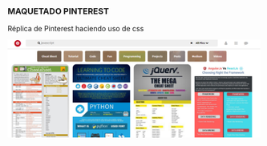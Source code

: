  ### MAQUETADO PINTEREST

Réplica de Pinterest haciendo uso de css

![ejemplo](assets/images/ejemplo.png)
